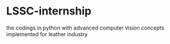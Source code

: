 # LSSC-internship
the codings in python with advanced computer vision concepts implemented for leather industry 
